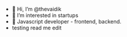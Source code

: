 - 👋 Hi, I’m @thevaidik
- 👀 I’m interested in  startups
- 🌱 Javascript developer - frontend, backend. 
- testing read me edit


<!---
thevaidik/thevaidik is a ✨ special ✨ repository because its `README.md` (this file) appears on your GitHub profile.
You can click the Preview link to take a look at your changes.
--->
